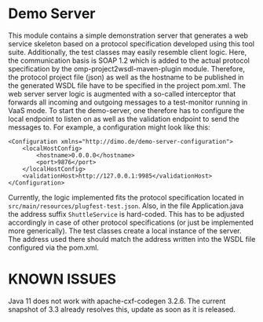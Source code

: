# Demo Server

This module contains a simple demonstration server that generates a web service skeleton based on a protocol specification developed using this tool suite.
Additionally, the test classes may easily resemble client logic.
Here, the communication basis is SOAP 1.2 which is added to the actual protocol specification by the omp-project2wsdl-maven-plugin module.
Therefore, the protocol project file (json) as well as the hostname to be published in the generated WSDL file have to be specified in the project pom.xml.
The web server server logic is augmented with a so-called interceptor that forwards all incoming and outgoing messages to a test-monitor running in VaaS mode.
To start the demo-server, one therefore has to configure the local endpoint to listen on as well as the validation endpoint to send the messages to.
For example, a configuration might look like this:
```$xml
<Configuration xmlns="http://dimo.de/demo-server-configuration">
    <localHostConfig>
        <hostname>0.0.0.0</hostname>
        <port>9876</port>
    </localHostConfig>
    <validationHost>http://127.0.0.1:9985</validationHost>
</Configuration>
```
Currently, the logic implemented fits the protocol specification located in `src/main/resources/plugfest-test.json`.
Also, in the file Application.java the address suffix `ShuttleService` is hard-coded.
This has to be adjusted accordingly in case of other protocol specifications (or just be implemented more generically).
The test classes create a local instance of the server. The address used there should match the address written into the WSDL file configured via the pom.xml.

# KNOWN ISSUES
Java 11 does not work with apache-cxf-codegen 3.2.6. The current snapshot of 3.3 already resolves this, update as soon as it is released.
